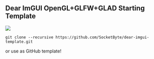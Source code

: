 ## Dear ImGUI OpenGL+GLFW+GLAD Starting Template
![](https://socketbyte.pl/cdn/screenshot.png)
```
git clone --recursive https://github.com/SocketByte/dear-imgui-template.git
```
or use as GitHub template!